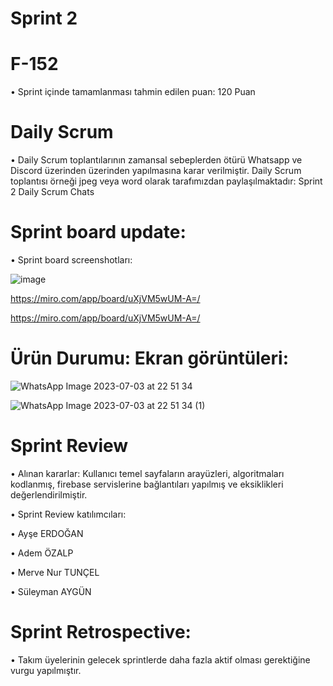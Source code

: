 # Sprint 2

# F-152
 
•	Sprint içinde tamamlanması tahmin edilen puan: 120 Puan
 
# Daily Scrum 


•	Daily Scrum toplantılarının zamansal sebeplerden ötürü Whatsapp ve Discord üzerinden üzerinden yapılmasına karar verilmiştir. Daily Scrum toplantısı örneği jpeg veya word olarak  tarafımızdan paylaşılmaktadır: Sprint 2 Daily Scrum Chats



 
# Sprint board update: 

•	Sprint board screenshotları: 

![image](https://github.com/mervetncl/F-152/assets/132881093/cd4b19a8-bb0c-4b09-8407-adfd630d6334)

https://miro.com/app/board/uXjVM5wUM-A=/

 
https://miro.com/app/board/uXjVM5wUM-A=/



# Ürün Durumu: Ekran görüntüleri: 
         
![WhatsApp Image 2023-07-03 at 22 51 34](https://github.com/mervetncl/F-152/assets/132881093/a9577867-2a62-4713-84b4-5c58fe5494f8)





                                         
![WhatsApp Image 2023-07-03 at 22 51 34 (1)](https://github.com/mervetncl/F-152/assets/132881093/163cf10f-7641-48a0-9ff1-477acfaa4844)


# Sprint Review 
•	Alınan kararlar: Kullanıcı temel sayfaların arayüzleri, algoritmaları kodlanmış, firebase servislerine bağlantıları yapılmış ve eksiklikleri değerlendirilmiştir. 

 •	Sprint Review katılımcıları:
 
 •	Ayşe ERDOĞAN 
 
 •	Adem ÖZALP
 
 •	Merve Nur TUNÇEL 
 
 •	Süleyman AYGÜN  


# Sprint Retrospective:

•		Takım üyelerinin gelecek sprintlerde daha fazla aktif olması gerektiğine vurgu yapılmıştır.


